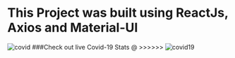 # This Project was built using ReactJs, Axios and Material-UI 
![covid](https://user-images.githubusercontent.com/43039787/127784293-81028e01-dc94-4433-857b-5b6d9ad2fe45.JPG)
###Check out live Covid-19 Stats @ >>>>>>
![covid19](https://user-images.githubusercontent.com/43039787/127784302-6bd6ead7-724d-48e3-87f2-cef2b0e160a0.JPG)

